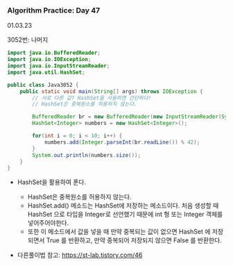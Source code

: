 ### Algorithm Practice: Day 47

01.03.23            



3052번: 나머지

```java
import java.io.BufferedReader;
import java.io.IOException;
import java.io.InputStreamReader;
import java.util.HashSet;

public class Java3052 {
    public static void main(String[] args) throws IOException {
        // 서로 다른 값? HashSet을 사용하면 간단하다!
        // HashSet은 중복원소를 허용하지 않는다.

        BufferedReader br = new BufferedReader(new InputStreamReader(System.in));
        HashSet<Integer> numbers = new HashSet<Integer>();

        for(int i = 0; i < 10; i++) {
            numbers.add(Integer.parseInt(br.readLine()) % 42);
        }
        System.out.println(numbers.size());
    }
}


```



- HashSet을 활용하여 푼다. 
  - HashSet은 중복원소를 허용하지 않는다. 
  - HashSet.add() 메소드는 HashSet에 저장하는 메소드이다. 처음 생성할 때 HashSet<Integer> 으로 타입을 Integer로 선언했기 때문에 int 형 또는 Integer 객체를 넣어주어야한다.
  - 또한 이 메소드에서 값을 넣을 때 만약 중복되는 값이 없으면 HashSet 에 저장되면서 True 를 반환하고, 만약 중복되어 저장되지 않으면 False 를 반환한다.

- 다른풀이법 참고: https://st-lab.tistory.com/46